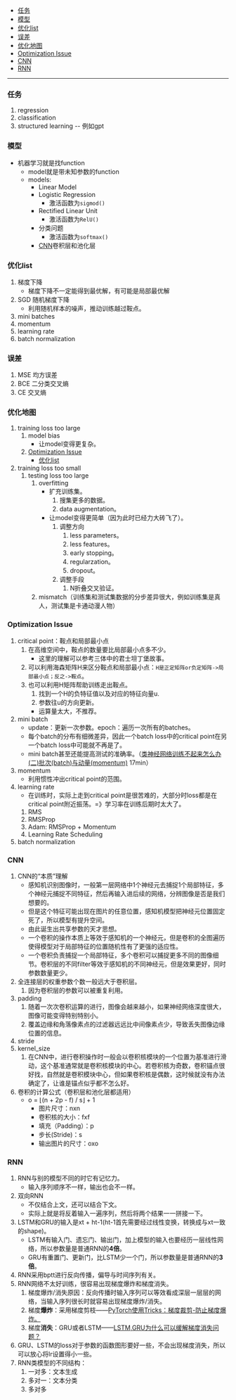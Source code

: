 <!-- GFM-TOC -->
- [任务](#任务)
- [模型](#模型)
- [优化list](#优化list)
- [误差](#误差)
- [优化地图](#优化地图)
- [Optimization Issue](#optimization-issue)
- [CNN](#cnn)
- [RNN](#rnn)
<!-- GFM-TOC -->
---


### 任务
  1. regression
  2. classification 
  3. structured learning -- 例如gpt

### 模型
* ‌机器学习就是找function
  * model就是带未知参数的function
  * models:
    * Linear Model
    * Logistic Regression 
      * 激活函数为`sigmod()`
    * Rectified Linear Unit  
      * 激活函数为`RelU()`
    * 分类问题
      * 激活函数为`softmax()`
    * [CNN](#cnn)卷积层和池化层
  

### 优化list
  1. 梯度下降
     * 梯度下降不一定能得到最优解，有可能是局部最优解
  2. SGD 随机梯度下降
     * 利用随机样本的噪声，推动训练越过鞍点。
  3. mini batches
  4. momentum 
  5. learning rate
  6. batch normalization


### 误差
  1. MSE 均方误差
  2. BCE 二分类交叉熵 
  3. CE 交叉熵

### 优化地图
  1. training loss too large
     1. model bias
        * 让model变得更复杂。
     2. [Optimization Issue](#optimization-issue)
        * [优化list](#优化list)
  2. training loss too small
     1. testing loss too large
        1. overfitting
             * 扩充训练集。
               1. 搜集更多的数据。
               2. data augmentation。 
             * 让model变得更简单（因为此时已经力大砖飞了）。
               1. 调整方向
                  1. less parameters。
                  2. less features。
                  3. early stopping。
                  4. regularzation。
                  5. dropout。
               2. 调整手段
                  1. N折叠交叉验证。
        2. mismatch（训练集和测试集数据的分步差异很大，例如训练集是真人，测试集是卡通动漫人物）


### Optimization Issue
1. critical point：鞍点和局部最小点
   1. 在高维空间中，鞍点的数量要比局部最小点多不少。  
      * 这里的理解可以参考三体中的君士坦丁堡故事。
   2. 可以利用海森矩阵H来区分鞍点和局部最小点：`H是正定矩阵or负定矩阵->局部最小点；反之->鞍点`。
   3. 也可以利用H矩阵帮助训练走出鞍点。
      1. 找到一个H的负特征值以及对应的特征向量u.
      2. 参数往u的方向更新。
      * 运算量太大，不推荐。
2. mini batch
     * update：更新一次参数。epoch：遍历一次所有的batches。
     * 每个batch的分布有细微差异，因此一个batch loss中的critical point在另一个batch loss中可能就不再是了。
     * mini batch甚至还能提高测试的准确率。（[类神经网络训练不起来怎么办(二)批次(batch)与动量(momentum)](https://www.bilibili.com/video/BV1J94y1f7u5/?vd_source=d791a57f43dad7ca6a1d62950cab7001&spm_id_from=333.788.videopod.episodes&p=14) 17min）
3. momentum 
   * 利用惯性冲出critical point的范围。
4. learning rate
   * 在训练时，实际上走到critical point是很苦难的，大部分时loss都是在critical point附近振荡。=》学习率在训练后期时太大了。
   1. RMS
   2. RMSProp
   3. Adam: RMSProp + Momentum
   4. Learning Rate Scheduling
5. batch normalization


### CNN
  1. CNN的“本质”理解
      * 感知机识别图像时，一般第一层网络中1个神经元去捕捉1个局部特征，多个神经元捕捉不同特征，然后再输入进后续的网络，分辨图像是否是我们想要的。
      * 但是这个特征可能出现在图片的任意位置，感知机模型把神经元位置固定死了，所以模型有提升空间。
      * 由此诞生出共享参数的天才思想。
      * 一个卷积的操作本质上等效于感知机的一个神经元，但是卷积的全图遍历使得模型对于局部特征的位置随机性有了更强的适应性。
      * 一个卷积负责捕捉一个局部特征，多个卷积可以捕捉更多不同的图像细节。卷积层的不同filter等效于感知机的不同神经元，但是效果更好，同时参数数量更少。
  2. 全连接层的权重参数个数一般远大于卷积层。
     1. 因为卷积层的参数可以被重复利用。
  3. padding
     1. 随着一次次卷积运算的进行，图像会越来越小，如果神经网络深度很大，图像可能变得特别特别小。
     2. 覆盖边缘和角落像素点的过滤器远远比中间像素点少，导致丢失图像边缘位置的信息。
  4. stride
  5. kernel_size
     1. 在CNN中，进行卷积操作时一般会以卷积核模块的一个位置为基准进行滑动，这个基准通常就是卷积核模块的中心。若卷积核为奇数，卷积锚点很好找，自然就是卷积模块中心，但如果卷积核是偶数，这时候就没有办法确定了，让谁是锚点似乎都不怎么好。
  6. 卷积的计算公式（卷积层和池化层都适用）
     * o = ⌊(n + 2p - f) / s⌋ + 1
       * 图片尺寸：nxn
       * 卷积核的大小：fxf
       * 填充（Padding）：p
       * 步长(Stride)：s
       * 输出图片的尺寸：oxo




### RNN
   1. RNN与别的模型不同的时它有记忆力。
      * 输入序列顺序不一样，输出也会不一样。
   2. ‌双向RNN
      * 不仅结合上文，还可以结合下文。
      * 实际上就是将反着输入一遍序列，然后将两个结果一一拼接一下。
   3. LSTM和GRU的输入是xt + ht-1(ht-1首先需要经过线性变换，转换成与xt一致的shape)。
      * LSTM有输入门、遗忘门、输出门，加上模型的输入也要经历一层线性网络，所以参数量是普通RNN的**4倍**。
      * GRU有重置门、更新门，比LSTM少一个门，所以参数量是普通RNN的**3倍**。
   4. RNN采用bptt进行反向传播，偏导与时间序列有关。
   5. RNN网络不太好训练，很容易出现梯度爆炸和梯度消失。
      1. 梯度爆炸/消失原因：反向传播时输入序列可以等效看成深层一层层的网络，当输入序列很长时就容易出现梯度爆炸/消失。
      2. 梯度**爆炸**：采用梯度剪枝——[PyTorch使用Tricks：梯度裁剪-防止梯度爆炸。](https://blog.csdn.net/leonardotu/article/details/136145043)
      3. 梯度**消失**：GRU或者LSTM——[LSTM,GRU为什么可以缓解梯度消失问题？](https://zhuanlan.zhihu.com/p/149819433)
   6. ‌GRU、LSTM的loss对于参数的函数图形要好一些，不会出现梯度消失，所以可以放心将lr设置得小一些。
   7. RNN类模型的不同结构：
      1. 一对多：文本生成
      2. 多对一：文本分类
      3. 多对多





